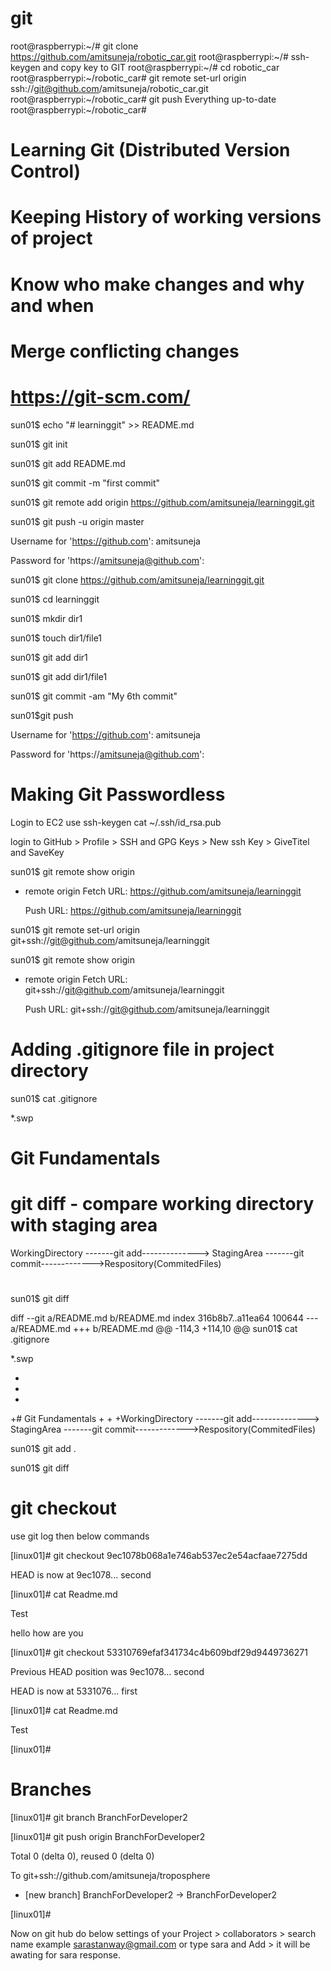# git
root@raspberrypi:~/# git clone  https://github.com/amitsuneja/robotic_car.git
root@raspberrypi:~/# ssh-keygen and copy key to GIT
root@raspberrypi:~/# cd robotic_car
root@raspberrypi:~/robotic_car# git remote set-url origin ssh://git@github.com/amitsuneja/robotic_car.git
root@raspberrypi:~/robotic_car# git push
Everything up-to-date
root@raspberrypi:~/robotic_car#



# Learning Git (Distributed Version Control)
# Keeping History of working versions of project
# Know who make changes and why and when 
# Merge conflicting changes
# https://git-scm.com/



sun01$ echo "# learninggit" >> README.md


sun01$ git init



sun01$ git add README.md




sun01$ git commit -m "first commit"



sun01$ git remote add origin https://github.com/amitsuneja/learninggit.git



sun01$ git push -u origin master

Username for 'https://github.com': amitsuneja

Password for 'https://amitsuneja@github.com':






sun01$ git clone https://github.com/amitsuneja/learninggit.git

sun01$ cd learninggit

sun01$ mkdir dir1

sun01$ touch dir1/file1


sun01$ git add dir1

sun01$ git add dir1/file1



sun01$ git commit -am "My 6th commit"



sun01$git push

Username for 'https://github.com': amitsuneja

Password for 'https://amitsuneja@github.com':



















# Making Git Passwordless

Login to EC2
use ssh-keygen
cat ~/.ssh/id_rsa.pub

login to GitHub > Profile > SSH and GPG Keys > New ssh Key > GiveTitel and SaveKey 

sun01$ git remote show origin
* remote origin
  Fetch URL: https://github.com/amitsuneja/learninggit

  Push  URL: https://github.com/amitsuneja/learninggit



sun01$ git remote set-url origin git+ssh://git@github.com/amitsuneja/learninggit


sun01$ git remote show origin
* remote origin
  Fetch URL: git+ssh://git@github.com/amitsuneja/learninggit


  Push  URL: git+ssh://git@github.com/amitsuneja/learninggit




# Adding .gitignore file in  project directory
sun01$ cat .gitignore

*.swp




# Git Fundamentals
# git diff - compare working directory with staging area

WorkingDirectory -------git add--------------> StagingArea -------git commit------------->Respository(CommitedFiles)
#




sun01$ git diff


diff --git a/README.md b/README.md
index 316b8b7..a11ea64 100644
--- a/README.md
+++ b/README.md
@@ -114,3 +114,10 @@ sun01$ cat .gitignore

 *.swp

+
+
+
+# Git Fundamentals
+
+
+WorkingDirectory -------git add--------------> StagingArea -------git commit------------->Respository(CommitedFiles)




sun01$ git add .


sun01$ git diff











# git checkout
use git log then below commands

[linux01]# git checkout 9ec1078b068a1e746ab537ec2e54acfaae7275dd


HEAD is now at 9ec1078... second



[linux01]# cat Readme.md

Test

hello how are you




[linux01]# git checkout 53310769efaf341734c4b609bdf29d9449736271

Previous HEAD position was 9ec1078... second

HEAD is now at 5331076... first



[linux01]# cat Readme.md


Test


[linux01]#




# Branches

[linux01]# git branch BranchForDeveloper2

[linux01]# git push origin BranchForDeveloper2

Total 0 (delta 0), reused 0 (delta 0)

To git+ssh://github.com/amitsuneja/troposphere

 * [new branch]      BranchForDeveloper2 -> BranchForDeveloper2


[linux01]#

Now on git hub do below
settings of your Project > collaborators > search name example sarastanway@gmail.com or type sara and Add > it will be awating for sara response.






